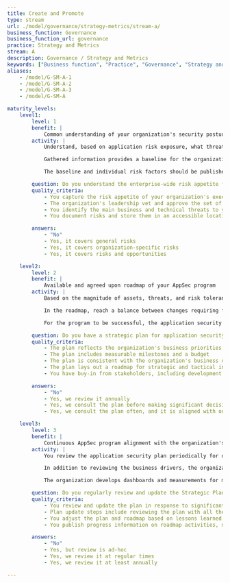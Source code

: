 ```yaml
---
title: Create and Promote
type: stream
url: ./model/governance/strategy-metrics/stream-a/
business_function: Governance
business_function_url: governance
practice: Strategy and Metrics
stream: A
description: Governance / Strategy and Metrics
keywords: ["Business function", "Practice", "Governance", "Strategy and Metrics"]
aliases:
    - /model/G-SM-A-1
    - /model/G-SM-A-2
    - /model/G-SM-A-3
    - /model/G-SM-A

maturity_levels:
    level1:
        level: 1
        benefit: |
            Common understanding of your organization's security posture
        activity: |
            Understand, based on application risk exposure, what threats exist or may exist, as well as how tolerant executive leadership is of these risks. This understanding is a key component of determining software security assurance priorities. To ascertain these threats, interview business owners and stakeholders and document drivers specific to industries where the organization operates as well as drivers specific to the organization. Gathered information includes worst-case scenarios that could impact the organization, as well as opportunities where an optimized software development lifecycle and more secure applications could provide a market-differentiator or create additional opportunities.

            Gathered information provides a baseline for the organization to develop and promote its application security program. Items in the program are prioritized to address threats and opportunities most important to the organization. The baseline is split into several risk factors and drivers linked directly to the organization's priorities and used to help build a risk profile of each custom-developed application by documenting how they can impact the organization if they are compromised.

            The baseline and individual risk factors should be published and made available to application development teams to ensure a more transparent process of creating application risk profiles and incorporating the organization's priorities into the program. Additionally, these goals should provide a set of objectives which should be used to ensure all application security program enhancements provide direct support of the organization's current and future needs.

        question: Do you understand the enterprise-wide risk appetite for your applications?
        quality_criteria:
            - You capture the risk appetite of your organization's executive leadership
            - The organization's leadership vet and approve the set of risks
            - You identify the main business and technical threats to your assets and data
            - You document risks and store them in an accessible location

        answers:
            - "No"
            - Yes, it covers general risks
            - Yes, it covers organization-specific risks
            - Yes, it covers risks and opportunities

    level2:
        level: 2
        benefit: |
            Available and agreed upon roadmap of your AppSec program
        activity: |
            Based on the magnitude of assets, threats, and risk tolerance, develop a security strategic plan and budget to address business priorities around application security. The plan covers 1 to 3 years and includes milestones consistent with the organization's business drivers and risks. It provides tactical and strategic initiatives and follows a roadmap that makes its alignment with business priorities and needs visible.

            In the roadmap, reach a balance between changes requiring financial expenditures, changes of processes and procedures, and changes impacting the organization's culture. This balance helps accomplish multiple milestones concurrently and without overloading or exhausting available resources or development teams. The milestones are frequent enough to help monitor program success and trigger timely roadmap adjustments.

            For the program to be successful, the application security team obtains buy-in from the organization's stakeholders and application development teams. A published plan is available to anyone who is required to support or participate in its implementation.

        question: Do you have a strategic plan for application security and use it to make decisions?
        quality_criteria:
            - The plan reflects the organization's business priorities and risk appetite
            - The plan includes measurable milestones and a budget
            - The plan is consistent with the organization's business drivers and risks
            - The plan lays out a roadmap for strategic and tactical initiatives
            - You have buy-in from stakeholders, including development teams

        answers:
            - "No"
            - Yes, we review it annually
            - Yes, we consult the plan before making significant decisions
            - Yes, we consult the plan often, and it is aligned with our application security strategy

    level3:
        level: 3
        benefit: |
            Continuous AppSec program alignment with the organization's business goals
        activity: |
            You review the application security plan periodically for ongoing applicability and support of the organization's evolving needs and future growth. To do this, you repeat the steps from the first two maturity levels of this Security Practice at least annually. The goal is for the plan to always support the current and future needs of the organization, which ensures the program is aligned with the business.

            In addition to reviewing the business drivers, the organization closely monitors the success of the implementation of each of the roadmap milestones. You evaluate the success of the milestones based on a wide range of criteria, including completeness and efficiency of the implementation, budget considerations, and any cultural impacts or changes resulting from the initiative. You review missed or unsatisfactory milestones and evaluate possible changes to the overall program.

            The organization develops dashboards and measurements for management and teams responsible for software development to monitor the implementation of the roadmap. These dashboards are detailed enough to identify individual projects and initiatives and provide a clear understanding of whether the program is successful and aligned with the organization's needs.

        question: Do you regularly review and update the Strategic Plan for Application Security?
        quality_criteria:
            - You review and update the plan in response to significant changes in the business environment, the organization, or its risk appetite
            - Plan update steps include reviewing the plan with all the stakeholders and updating the business drivers and strategies
            - You adjust the plan and roadmap based on lessons learned from completed roadmap activities
            - You publish progress information on roadmap activities, making sure they are available to all stakeholders

        answers:
            - "No"
            - Yes, but review is ad-hoc
            - Yes, we review it at regular times
            - Yes, we review it at least annually

---
```

